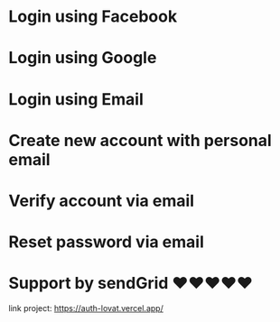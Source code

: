 # Login using Facebook

# Login using Google

# Login using Email

# Create new account with personal email

# Verify account via email

# Reset password via email

# Support by sendGrid ❤❤❤❤❤

link project: https://auth-lovat.vercel.app/
